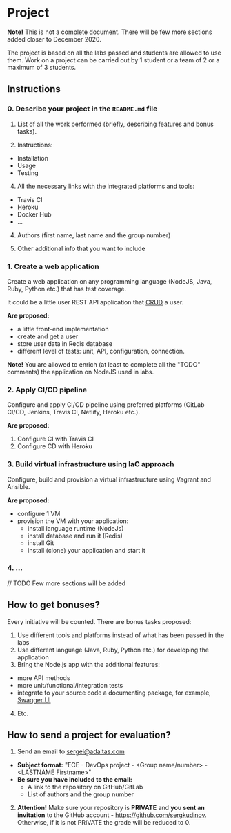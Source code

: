 # Project

**Note!** This is not a complete document. There will be few more sections added closer to December 2020.

The project is based on all the labs passed and students are allowed to use them. Work on a project can be carried out by 1 student or a team of 2 or a maximum of 3 students.

## Instructions

### 0. Describe your project in the `README.md` file

1. List of all the work performed (briefly, describing features and bonus tasks).

2. Instructions:
  - Installation
  - Usage
  - Testing
  
4. All the necessary links with the integrated platforms and tools:
  - Travis CI
  - Heroku
  - Docker Hub
  - ...
  
4. Authors (first name, last name and the group number)

5. Other additional info that you want to include

### 1. Create a web application

Create a web application on any programming language (NodeJS, Java, Ruby, Python etc.) that has test coverage.

It could be a little user REST API application that [CRUD](https://en.wikipedia.org/wiki/Create,_read,_update_and_delete) a user.

**Are proposed:**

- a little front-end implementation
- create and get a user
- store user data in Redis database
- different level of tests: unit, API, configuration, connection.

**Note!** You are allowed to enrich (at least to complete all the "TODO" comments) the application on NodeJS used in labs.

### 2. Apply CI/CD pipeline 

Configure and apply CI/CD pipeline using preferred platforms (GitLab CI/CD, Jenkins, Travis CI, Netlify, Heroku etc.).

**Are proposed:**

1. Configure CI with Travis CI
2. Configure CD with Heroku

### 3. Build virtual infrastructure using IaC approach

Configure, build and provision a virtual infrastructure using Vagrant and Ansible.

**Are proposed:**

- configure 1 VM
- provision the VM with your application:
  - install language runtime (NodeJs)
  - install database and run it (Redis)
  - install Git
  - install (clone) your application and start it

### 4. ...

// TODO Few more sections will be added

## How to get bonuses?

Every initiative will be counted. There are bonus tasks proposed:

1. Use different tools and platforms instead of what has been passed in the labs 
2. Use different language (Java, Ruby, Python etc.) for developing the application
3. Bring the Node.js app with the additional features:
  - more API methods
  - more unit/functional/integration tests
  - integrate to your source code a documenting package, for example, [Swagger UI](https://www.npmjs.com/package/express-swagger-generator)
4. Etc. 

## How to send a project for evaluation?

1. Send an email to [sergei@adaltas.com](mailto:sergei@adaltas.com)

  - **Subject format:** "ECE - DevOps project - \<Group name/number\> - \<LASTNAME Firstname\>"
  - **Be sure you have included to the email:**
    - A link to the repository on GitHub/GitLab
    - List of authors and the group number

2. **Attention!** Make sure your repository is **PRIVATE** and **you sent an invitation** to the GitHub account - https://github.com/sergkudinov. Otherwise, if it is not PRIVATE the grade will be reduced to 0.
